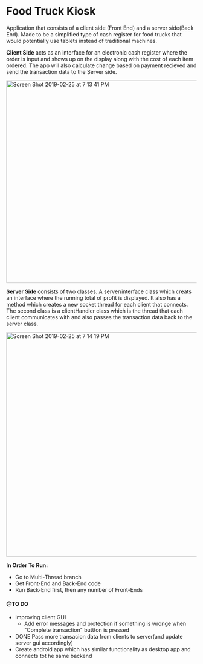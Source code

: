# Food Truck Kiosk

Application that consists of a client side (Front End) and a server side(Back End). Made to be a simplified type of cash register for food trucks that would potentially use tablets instead of traditional machines. 

**Client Side** acts as an interface for an electronic cash register where the order is input and shows up on the display along with the cost of each item ordered. The app will also calculate change based on payment recieved and send the transaction data to the Server side.

<img width="535" alt="Screen Shot 2019-02-25 at 7 13 41 PM" src="https://user-images.githubusercontent.com/33703209/54140832-dd962380-43fa-11e9-82b9-31e75dc7131a.png">

**Server Side** consists of two classes. A server/interface class which creats an interface where the running total of profit is displayed. It also has a method which creates a new socket thread for each client that connects. The second class is a clientHandler class which is the thread that each client communicates with and also passes the transaction data back to the server class. 

<img width="593" alt="Screen Shot 2019-02-25 at 7 14 19 PM" src="https://user-images.githubusercontent.com/33703209/54140836-df5fe700-43fa-11e9-81e3-dea3f53ffacc.png">

**In Order To Run:**
* Go to Multi-Thread branch
* Get Front-End and Back-End code
* Run Back-End first, then any number of Front-Ends



#### @TO DO ####
* Improving client GUI
    - Add error messages and protection if something is wronge when "Complete transaction" buttton is pressed
*  DONE Pass more transacion data from clients to server(and update server gui accordingly)
* Create android app which has similar functionality as desktop app and connects tot he same backend
